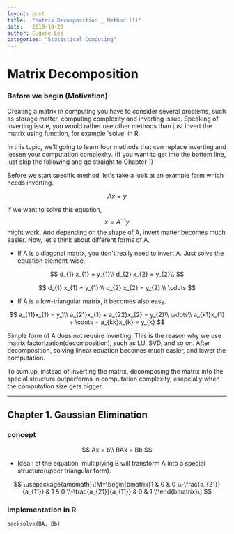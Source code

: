 ```yaml
---
layout: post
title:  "Matrix Decomposition _ Method (1)"
date:   2018-10-23
author: Eugene Lee
categories: "Statistical Computing"
---
```


# Matrix Decomposition
### Before we begin (Motivation)
Creating a matrix in computing you have to consider several problems, such as storage matter, computing complexity and inverting issue. Speaking of inverting issue, you would rather use other methods than just invert the matrix using function, for example 'solve' in R.

In this topic, we'll going to learn four methods that can replace inverting and lessen your computation complexity.
(If you want to get into the bottom line, just skip the following and go straight to Chapter 1)

Before we start specific method, let's take a look at an example form which needs inverting.

$$
Ax = y
$$

If we want to solve this equation, $$x = A^{-1}y$$ might work. And depending on the shape of A, invert matter becomes much easier. Now, let's think about different forms of A. 
- If A is a diagonal matrix, you don't really need to invert A. Just solve the equation element-wise.

$$
d_{1} x_{1} = y_{1}\\
d_{2} x_{2} = y_{2}\\
$$


$$
d_{1} x_{1} = y_{1} \\
d_{2} x_{2} = y_{2} \\
\cdots
$$

- If A is a low-triangular matrix, it becomes also easy.


$$
a_{11}x_{1} = y_1\\
a_{21}x_{1} + a_{22}x_{2} = y_{2}\\
\vdots\\
a_{k1}x_{1} + \cdots + a_{kk}x_{k} = y_{k}
$$

Simple form of A does not require inverting. This is the reason why we use matrix factorization(decomposition), such as LU, SVD, and so on. After decomposition, solving linear equation becomes much easier, and lower the computation.

To sum up, instead of inverting the matrix, decomposing the matrix into the special structure outperforms in computation complexity, esepcially when the computation size gets bigger.

- - -

## Chapter 1. Gaussian Elimination
### concept
$$
Ax = b\\
BAx = Bb
$$
- Idea : at the equation, multiplying B will transform A into a special structure(upper triangular form).


$$
\usepackage{amsmath}\[M=\begin{bmatrix}1 & 0 & 0  \\-\frac{a_{21}}{a_{11}} & 1 & 0  \\-\frac{a_{21}}{a_{11}} & 0 & 1  \\\end{bmatrix}\]
$$

### implementation in R
```
backsolve(BA, Bb)
```
